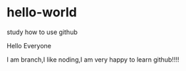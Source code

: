 # hello-world
study how to use github


Hello Everyone

  I am branch,I like noding,I am very happy to learn github!!!!
